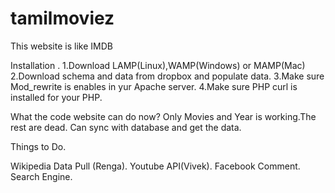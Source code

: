 tamilmoviez
===========

This website is like IMDB

Installation .
1.Download LAMP(Linux),WAMP(Windows) or MAMP(Mac)
2.Download schema and data from dropbox and populate data.
3.Make sure Mod_rewrite is enables in yur Apache server.
4.Make sure PHP curl is installed for your PHP.


What the code website can do now?
Only Movies and Year is working.The rest are dead.
Can sync with database and get the data.


Things to Do.

Wikipedia Data Pull (Renga).
Youtube API(Vivek).
Facebook Comment.
Search Engine.
